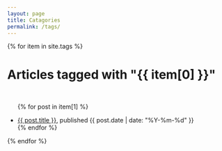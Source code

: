 ```yaml
---
layout: page
title: Catagories
permalink: /tags/
---
```

{% for item in site.tags %}

<div>
<h1>Articles tagged with "{{ item[0] }}"</h1>
<ul style='padding-top: 16px;'>

{% for post in item[1] %}
    <li><a href="{{ post.url }}">{{ post.title }}</a>, published {{ post.date | date: "%Y-%m-%d" }}</li>
{% endfor %}
</ul>
</div>
{% endfor %}